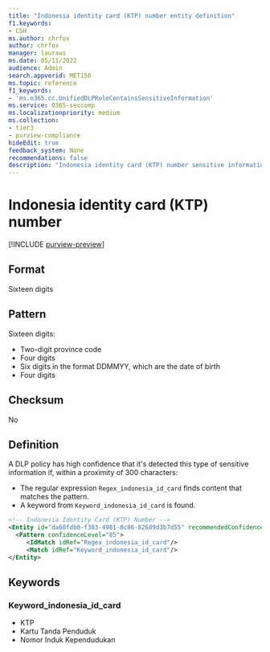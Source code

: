 ```yaml
---
title: "Indonesia identity card (KTP) number entity definition"
f1.keywords:
- CSH
ms.author: chrfox
author: chrfox
manager: laurawi
ms.date: 05/11/2022
audience: Admin
search.appverid: MET150
ms.topic: reference
f1_keywords:
- 'ms.o365.cc.UnifiedDLPRuleContainsSensitiveInformation'
ms.service: O365-seccomp
ms.localizationpriority: medium
ms.collection:
- tier3
- purview-compliance
hideEdit: true
feedback_system: None
recommendations: false
description: "Indonesia identity card (KTP) number sensitive information type entity definition."
---
```


# Indonesia identity card (KTP) number

[!INCLUDE [purview-preview](../includes/purview-preview.md)]

## Format

Sixteen digits

## Pattern

Sixteen digits:

- Two-digit province code
- Four digits
- Six digits in the format DDMMYY, which are the date of birth
- Four digits

## Checksum

No

## Definition

A DLP policy has high confidence that it's detected this type of sensitive information if, within a proximity of 300 characters:

- The regular expression `Regex_indonesia_id_card` finds content that matches the pattern.
- A keyword from `Keyword_indonesia_id_card` is found.

```xml
<!-- Indonesia Identity Card (KTP) Number -->
<Entity id="da68fdb0-f383-4981-8c86-82689d3b7d55" recommendedConfidence="85" patternsProximity="300">
  <Pattern confidenceLevel="85">
     <IdMatch idRef="Regex_indonesia_id_card"/>
     <Match idRef="Keyword_indonesia_id_card"/>
</Entity>
```

## Keywords

### Keyword_indonesia_id_card

- KTP
- Kartu Tanda Penduduk
- Nomor Induk Kependudukan

